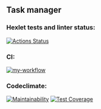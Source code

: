 ## Task manager

### Hexlet tests and linter status:
[![Actions Status](https://github.com/agsamkin/java-project-73/workflows/hexlet-check/badge.svg)](https://github.com/agsamkin/java-project-73/actions)

### CI:
[![my-workflow](https://github.com/agsamkin/java-project-73/actions/workflows/my-workflow.yml/badge.svg)](https://github.com/agsamkin/java-project-73/actions/workflows/my-workflow.yml)

### Codeclimate:

[![Maintainability](https://api.codeclimate.com/v1/badges/e237b26278552394f9aa/maintainability)](https://codeclimate.com/github/agsamkin/java-project-73/maintainability)
[![Test Coverage](https://api.codeclimate.com/v1/badges/e237b26278552394f9aa/test_coverage)](https://codeclimate.com/github/agsamkin/java-project-73/test_coverage)